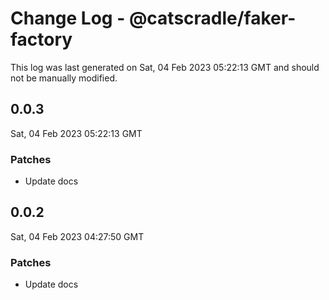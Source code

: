 # Change Log - @catscradle/faker-factory

This log was last generated on Sat, 04 Feb 2023 05:22:13 GMT and should not be manually modified.

## 0.0.3
Sat, 04 Feb 2023 05:22:13 GMT

### Patches

- Update docs

## 0.0.2
Sat, 04 Feb 2023 04:27:50 GMT

### Patches

- Update docs

